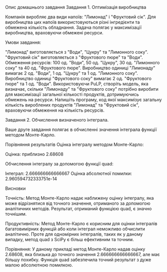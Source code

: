 Опис домашнього завдання Завдання 1. Оптимізація виробництва

Компанія виробляє два види напоїв: "Лимонад" і "Фруктовий сік". Для виробництва
цих напоїв використовуються різні інгредієнти та обмежена кількість обладнання.
Задача полягає у максимізації виробництва, враховуючи обмежені ресурси.

Умови завдання:

"Лимонад" виготовляється з "Води", "Цукру" та "Лимонного соку". "Фруктовий сік"
виготовляється з "Фруктового пюре" та "Води". Обмеження ресурсів: 100 од.
"Води", 50 од. "Цукру", 30 од. "Лимонного соку" та 40 од. "Фруктового пюре".
Виробництво одиниці "Лимонаду" вимагає 2 од. "Води", 1 од. "Цукру" та 1 од.
"Лимонного соку". Виробництво одиниці "Фруктового соку" вимагає 2 од.
"Фруктового пюре" та 1 од. "Води". Використовуючи PuLP, створіть модель, яка
визначає, скільки "Лимонаду" та "Фруктового соку" потрібно виробити для
максимізації загальної кількості продуктів, дотримуючись обмежень на ресурси.
Напишіть програму, код якої максимізує загальну кількість вироблених продуктів
"Лимонад" та "Фруктовий сік", враховуючи обмеження на кількість ресурсів.

Завдання 2. Обчислення визначеного інтеграла.

Ваше друге завдання полягає в обчисленні значення інтеграла функції методом
Монте-Карло.

Порівняння результатів Оцінка інтегралу методом Монте-Карло:

Оцінка: приблизно 2.68608

Обчислення інтегралу за допомогою функції quad:

Інтеграл: 2.666666666666667 Оцінка абсолютної помилки: 2.960594732333751e-14

Висновки

Точність: Метод Монте-Карло надає наближену оцінку інтегралу, яка може
відрізнятися від точного значення, отриманого за допомогою аналітичних методів.
Результат, отриманий функцією quad, є значно точнішим.

Продуктивність: Метод Монте-Карло є корисним для оцінки інтегралів
багатовимірних функцій або коли інтеграл неможливо обчислити аналітично. Проте
для одномірних інтегралів, таких як у даному випадку, метод quad з SciPy є більш
ефективним та точним.

Порівняння: У даному прикладі метод Монте-Карло надав оцінку 2.68608, яка
близька до точного значення 2.666666666666667, але має більшу похибку. Функція
quad забезпечила точний результат з дуже малою абсолютною помилкою.
